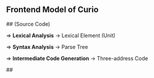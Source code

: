 ## Frontend Model of Curio
\#\# (Source Code)

=> **Lexical Analysis** -> Lexical Element (Unit)

=> **Syntax Analysis** -> Parse Tree

=> **Intermediate Code Generation** -> Three-address Code 

\#\#
